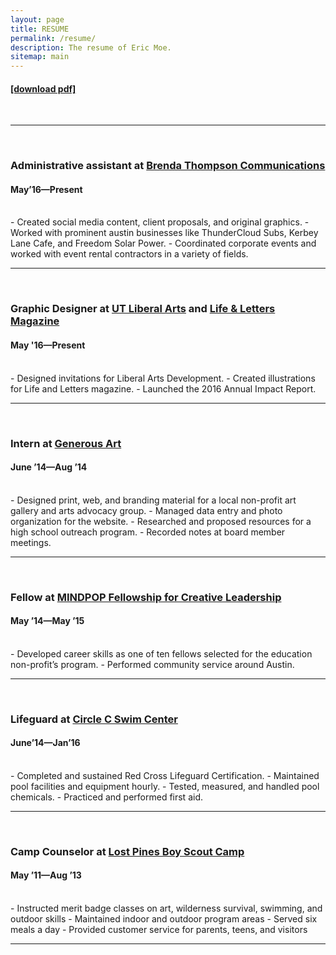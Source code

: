 ```yaml
---
layout: page
title: RESUME
permalink: /resume/
description: The resume of Eric Moe.
sitemap: main
---
```

<!-- include the resume link here -->
<h4><a href="/doc/Eric-Moe-Resume.pdf">[download pdf]</a></h4>
<br/>
<hr/>
<br/>


<h3>Administrative assistant at <a href="http://www.brendathompson.com/" target="blank">Brenda Thompson Communications</a></h3>
<h4>May’16—Present</h4>
<br/>
- Created social media content, client proposals, and original graphics.
- Worked with prominent austin businesses like ThunderCloud Subs, Kerbey Lane Cafe, and Freedom Solar Power.
- Coordinated corporate events and worked with event rental contractors in a variety of fields.
<br/>
<hr/>
<br/>

<h3>Graphic Designer at <a href="https://liberalarts.utexas.edu/" target="_blank">UT Liberal Arts</a> and <a href="http://lifeandletters.la.utexas.edu/" target="_blank">Life &amp; Letters Magazine</a></h3>
<h4>May '16—Present</h4>
<br/>
- Designed invitations for Liberal Arts Development.
- Created illustrations for Life and Letters magazine.
- Launched the 2016 Annual Impact Report.
<br/>
<hr/>
<br/>

<h3>Intern at <a href="http://www.generousart.org/" target="blank">Generous Art</a></h3>
<h4>June ’14—Aug ’14</h4>
<br/>
- Designed print, web, and branding material for a local non-profit art gallery and arts advocacy group.
- Managed data entry and photo organization for the website.
- Researched and proposed resources for a high school outreach program.
- Recorded notes at board member meetings.
<br/>
<hr/>
<br/>

<h3>Fellow at <a href="http://mindpop.org/fellowship-program-overview/" target="blank">MINDPOP Fellowship for Creative Leadership</a></h3>
<h4>May ’14—May ’15</h4>
<br/>
- Developed career skills as one of ten fellows selected for the education non-profit’s program.
- Performed community service around Austin.
<br/>
<hr/>
<br/>

<h3>Lifeguard at <a href="https://circlecranch.info/amenities/circle-c-aquatics/" target="blank">Circle C Swim Center</a></h3>
<h4>June’14—Jan’16</h4>
<br/>
- Completed and sustained Red Cross Lifeguard Certification.
- Maintained pool facilities and equipment hourly.
- Tested, measured, and handled pool chemicals.
- Practiced and performed first aid.
<br/>
<hr/>
<br/>

<h3>Camp Counselor at <a href="http://www.bsacac.org/activities/for_boy_scouts/summercamp" target="blank">Lost Pines Boy Scout Camp</a></h3>
<h4>May ’11—Aug ’13</h4>
<br/>
- Instructed merit badge classes on art, wilderness survival, swimming, and outdoor skills
- Maintained indoor and outdoor program areas
- Served six meals a day
- Provided customer service for parents, teens, and visitors
<br/>
<hr/>
<br/>

